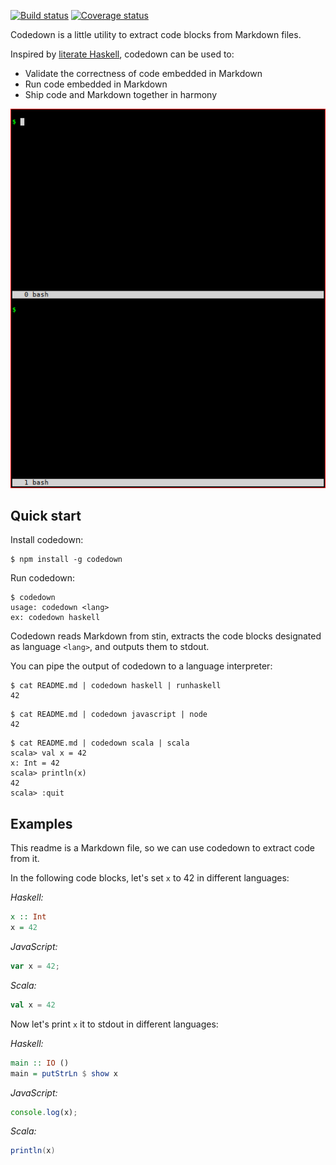 [![Build status](https://travis-ci.org/earldouglas/codedown.svg?branch=master)](https://travis-ci.org/earldouglas/codedown)
[![Coverage status](https://coveralls.io/repos/github/earldouglas/codedown/badge.svg?branch=master)](https://coveralls.io/github/earldouglas/codedown?branch=master)

Codedown is a little utility to extract code blocks from Markdown files.

Inspired by [literate Haskell][1], codedown can be used to:

* Validate the correctness of code embedded in Markdown
* Run code embedded in Markdown
* Ship code and Markdown together in harmony

![](codedown.gif)

## Quick start

Install codedown:

```
$ npm install -g codedown
```

Run codedown:

```
$ codedown
usage: codedown <lang>
ex: codedown haskell
```

Codedown reads Markdown from stin, extracts the code blocks designated
as language `<lang>`, and outputs them to stdout.

You can pipe the output of codedown to a language interpreter:

```
$ cat README.md | codedown haskell | runhaskell
42
```

```
$ cat README.md | codedown javascript | node
42
```

```
$ cat README.md | codedown scala | scala
scala> val x = 42
x: Int = 42
scala> println(x)
42
scala> :quit
```

## Examples

This readme is a Markdown file, so we can use codedown to extract code
from it.

In the following code blocks, let's set `x` to 42 in different
languages:

*Haskell:*

```haskell
x :: Int
x = 42
```

*JavaScript:*

```javascript
var x = 42;
```

*Scala:*

```scala
val x = 42
```

Now let's print `x` it to stdout in different languages:

*Haskell:*

```haskell
main :: IO ()
main = putStrLn $ show x
```

*JavaScript:*

```javascript
console.log(x);
```

*Scala:*

```scala
println(x)
```

[1]: https://wiki.haskell.org/Literate_programming
